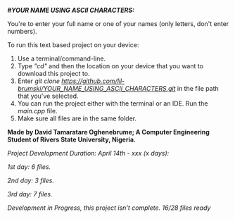 *__#YOUR NAME USING ASCII CHARACTERS:__*

You're to enter your full name or one of your names (only letters, don't enter numbers).

To run this text based project on your device:
1. Use a terminal/command-line.
2. Type *"cd"* and then the location on your device that you want to download this project to.
3. Enter *git clone https://github.com/lil-brumski/YOUR_NAME_USING_ASCII_CHARACTERS.git* in the file path that you've selected.
4. You can run the project either with the terminal or an IDE. Run the *main.cpp* file.
5. Make sure all files are in the same folder.


__Made by David Tamaratare Oghenebrume;
A Computer Engineering Student of Rivers State University, Nigeria.__

*Project Development Duration: April 14th - xxx (x days):*

*1st day: 6 files.*

*2nd day: 3 files.*

*3rd day: 7 files.*

*Development in Progress, this project isn't complete. 16/28 files ready*
